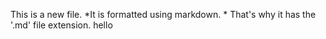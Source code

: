 This is a new file. *It is formatted using markdown. * That's why it has the '.md' file extension.
hello
